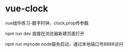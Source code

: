 # vue-clock


vue组件练习-数字时钟，clock,prop传参数

npm run dev 直接在浏览器新建页面打开

npm run mynode node服务启动，通过本地端口号8888访问
